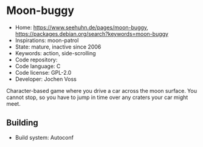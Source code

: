 # Moon-buggy

- Home: https://www.seehuhn.de/pages/moon-buggy, https://packages.debian.org/search?keywords=moon-buggy
- Inspirations: moon-patrol
- State: mature, inactive since 2006
- Keywords: action, side-scrolling
- Code repository: 
- Code language: C
- Code license: GPL-2.0
- Developer: Jochen Voss

Character-based game where you drive a car across the moon surface. You cannot stop, so you have to jump in time over any craters your car might meet.

## Building

- Build system: Autoconf
